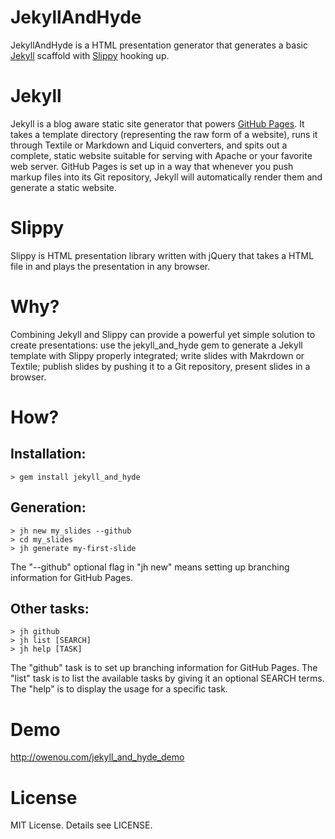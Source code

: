 # JekyllAndHyde

JekyllAndHyde is a HTML presentation generator that generates a basic [Jekyll][1] scaffold with [Slippy][2] hooking up.

# Jekyll

Jekyll is a blog aware static site generator that powers [GitHub Pages][3]. It takes a template directory (representing the raw form of a website), runs it through Textile or Markdown and Liquid converters, and spits out a complete, static website suitable for serving with Apache or your favorite web server. GitHub Pages is set up in a way that whenever you push markup files into its Git repository, Jekyll will automatically render them and generate a static website.

# Slippy

Slippy is HTML presentation library written with jQuery that takes a HTML file in and plays the presentation in any browser.

# Why?

Combining Jekyll and Slippy can provide a powerful yet simple solution to create presentations: use the jekyll_and_hyde gem to generate a Jekyll template with Slippy properly integrated; write slides with Makrdown or Textile; publish slides by pushing it to a Git repository, present slides in a browser.

# How?

## Installation:

	> gem install jekyll_and_hyde

## Generation:

	> jh new my_slides --github
	> cd my_slides
	> jh generate my-first-slide

The "--github" optional flag in "jh new" means setting up branching information for GitHub Pages.

## Other tasks:

	> jh github
	> jh list [SEARCH]
	> jh help [TASK]

The "github" task is to set up branching information for GitHub Pages. The "list" task is to list the available tasks by giving it an optional SEARCH terms. The "help" is to display the usage for a specific task.

# Demo

<http://owenou.com/jekyll_and_hyde_demo>

# License

MIT License. Details see LICENSE.

[1]: https://github.com/mojombo/jekyll
[2]: https://github.com/Seldaek/slippy
[3]: http://pages.github.com/
